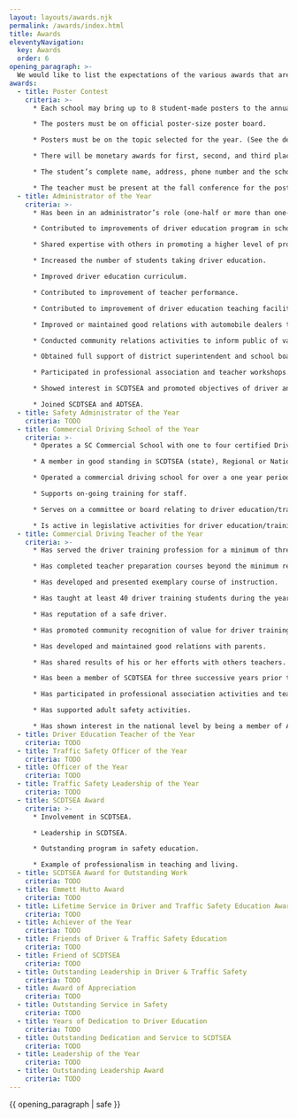```yaml
---
layout: layouts/awards.njk
permalink: /awards/index.html
title: Awards
eleventyNavigation:
  key: Awards
  order: 6
opening_paragraph: >-
  We would like to list the expectations of the various awards that are presented by the SCDTSEA. In an effort to provide our colleagues with the necessary information to consider a worthy candidate for nomination. We have always worked hard to try and be as fair as possible when naming the award winners, but providing everyone with the expectations of the nominees will afford us the very best possible candidates as nominees.
awards:
  - title: Poster Contest
    criteria: >-
      * Each school may bring up to 8 student-made posters to the annual SCDTSEA conference.

      * The posters must be on official poster-size poster board.

      * Posters must be on the topic selected for the year. (See the details of the upcoming conference for poster contest topic.)

      * There will be monetary awards for first, second, and third place winners. (The treasurer will send checks to the students.)

      * The student’s complete name, address, phone number and the school’s name must be printed legibly on the back of the poster.

      * The teacher must be present at the fall conference for the poster to be eligible to win.
  - title: Administrator of the Year
    criteria: >-
      * Has been in an administrator’s role (one-half or more than one-half of time in administration) for at least two years.

      * Contributed to improvements of driver education program in school district or state-wide.

      * Shared expertise with others in promoting a higher level of professionalism.

      * Increased the number of students taking driver education.

      * Improved driver education curriculum.

      * Contributed to improvement of teacher performance.

      * Contributed to improvement of driver education teaching facilities.

      * Improved or maintained good relations with automobile dealers through control of driver education automobiles.

      * Conducted community relations activities to inform public of value of driver education.

      * Obtained full support of district superintendent and school board by development of a quality program.

      * Participated in professional association and teacher workshops.

      * Showed interest in SCDTSEA and promoted objectives of driver and traffic safety education.

      * Joined SCDTSEA and ADTSEA.
  - title: Safety Administrator of the Year
    criteria: TODO
  - title: Commercial Driving School of the Year
    criteria: >-
      * Operates a SC Commercial School with one to four certified Driver Training teachers.

      * A member in good standing in SCDTSEA (state), Regional or National Driver Training Organization.

      * Operated a commercial driving school for over a one year period.

      * Supports on-going training for staff.

      * Serves on a committee or board relating to driver education/training from a state or national organization.

      * Is active in legislative activities for driver education/training in the state of South Carolina.
  - title: Commercial Driving Teacher of the Year
    criteria: >-
      * Has served the driver training profession for a minimum of three years.

      * Has completed teacher preparation courses beyond the minimum requirement.

      * Has developed and presented exemplary course of instruction.

      * Has taught at least 40 driver training students during the year.

      * Has reputation of a safe driver.

      * Has promoted community recognition of value for driver training.

      * Has developed and maintained good relations with parents.

      * Has shared results of his or her efforts with others teachers.

      * Has been a member of SCDTSEA for three successive years prior to nomination.

      * Has participated in professional association activities and teacher workshops.

      * Has supported adult safety activities.

      * Has shown interest in the national level by being a member of ADTSEA.
  - title: Driver Education Teacher of the Year
    criteria: TODO
  - title: Traffic Safety Officer of the Year
    criteria: TODO
  - title: Officer of the Year
    criteria: TODO
  - title: Traffic Safety Leadership of the Year
    criteria: TODO
  - title: SCDTSEA Award
    criteria: >-
      * Involvement in SCDTSEA.

      * Leadership in SCDTSEA.

      * Outstanding program in safety education.

      * Example of professionalism in teaching and living.
  - title: SCDTSEA Award for Outstanding Work
    criteria: TODO
  - title: Emmett Hutto Award
    criteria: TODO
  - title: Lifetime Service in Driver and Traffic Safety Education Award
    criteria: TODO
  - title: Achiever of the Year
    criteria: TODO
  - title: Friends of Driver & Traffic Safety Education
    criteria: TODO
  - title: Friend of SCDTSEA
    criteria: TODO
  - title: Outstanding Leadership in Driver & Traffic Safety
    criteria: TODO
  - title: Award of Appreciation
    criteria: TODO
  - title: Outstanding Service in Safety
    criteria: TODO
  - title: Years of Dedication to Driver Education
    criteria: TODO
  - title: Outstanding Dedication and Service to SCDTSEA
    criteria: TODO
  - title: Leadership of the Year
    criteria: TODO
  - title: Outstanding Leadership Award
    criteria: TODO
---
```

{{ opening_paragraph | safe }}

